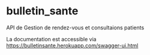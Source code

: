 # bulletin_sante
API de Gestion de rendez-vous et consultaions patients

La documentation est accessible via https://bulletinsante.herokuapp.com/swagger-ui.html

